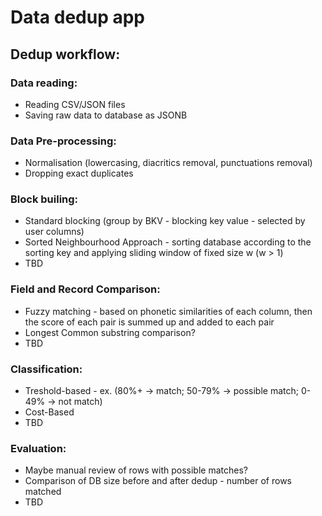 # Data dedup app
## Dedup workflow:
### Data reading:
* Reading CSV/JSON files
* Saving raw data to database as JSONB
### Data Pre-processing:
* Normalisation (lowercasing, diacritics removal, punctuations removal)
* Dropping exact duplicates
### Block builing:
* Standard blocking (group by BKV - blocking key value - selected by user columns)
* Sorted Neighbourhood Approach - sorting database according to the sorting key and applying sliding window of fixed size w (w > 1)
* TBD
### Field and Record Comparison:
* Fuzzy matching - based on phonetic similarities of each column, then the score of each pair is summed up and added to each pair
* Longest Common substring comparison?
* TBD
### Classification:
* Treshold-based - ex. (80%+ -> match; 50-79% -> possible match; 0-49% -> not match)
* Cost-Based
* TBD  
### Evaluation:
* Maybe manual review of rows with possible matches?
* Comparison of DB size before and after dedup - number of rows matched
* TBD
